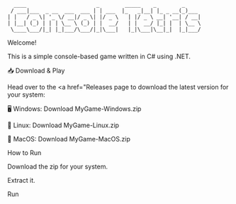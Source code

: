 ```text
  ____                      _        _____    _        _     
 / ___|___  _ __  ___  ___ | | ___  |_   _|__| |_ _ __(_)___ 
| |   / _ \| '_ \/ __|/ _ \| |/ _ \   | |/ _ \ __| '__| / __|
| |__| (_) | | | \__ \ (_) | |  __/   | |  __/ |_| |  | \__ \
 \____\___/|_| |_|___/\___/|_|\___|   |_|\___|\__|_|  |_|___/
```

Welcome!

This is a simple console-based game written in C# using .NET.

📥 Download & Play

Head over to the <a href="Releases page to download the latest version for your system:

🖥️ Windows: Download MyGame-Windows.zip

🐧 Linux: Download MyGame-Linux.zip

🍏 MacOS: Download MyGame-MacOS.zip

How to Run

Download the zip for your system.

Extract it.

Run
